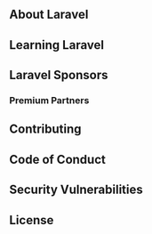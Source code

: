 
## About Laravel


## Learning Laravel


## Laravel Sponsors



### Premium Partners



## Contributing


## Code of Conduct


## Security Vulnerabilities


## License
